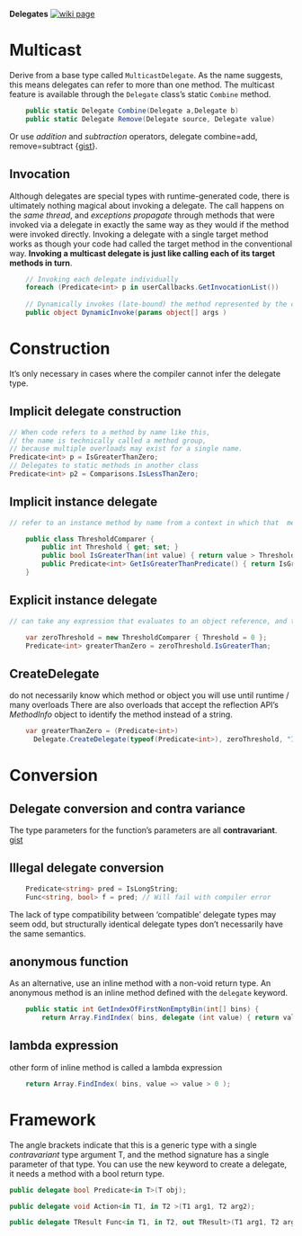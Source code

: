 **Delegates**
[![wiki page](https://img.shields.io/badge/wiki-page-green.svg)](csDelegates.md)

# Multicast
Derive from a base type called `MulticastDelegate`. 
As the name suggests, this means delegates can refer to more than one method. 
The multicast feature is available through the `Delegate` class’s static `Combine` method.
```cs    
    public static Delegate Combine(Delegate a,Delegate b)
    public static Delegate Remove(Delegate source, Delegate value)
```
Or use *addition* and *subtraction* operators, delegate combine=add, remove=subtract {[gist](https://gist.github.com/illegitimis/ed2aae068f24835776a57f99a9792077)}.

## Invocation

Although delegates are special types with runtime-generated code, 
there is ultimately nothing magical about invoking a delegate. 
The call happens on the _same thread_, and _exceptions propagate_ 
through methods that were invoked via a delegate in exactly the same way as they would if the method were invoked directly. 
Invoking a delegate with a single target method works as though your code had called the target method in the conventional way. 
**Invoking a multicast delegate is just like calling each of its target methods in turn**.
```cs
    // Invoking each delegate individually
    foreach (Predicate<int> p in userCallbacks.GetInvocationList()) 
    
    // Dynamically invokes (late-bound) the method represented by the current delegate
    public object DynamicInvoke(params object[] args ) 
```

# Construction
It’s only necessary in cases where the compiler cannot infer the delegate type. 

## Implicit delegate construction
```cs
// When code refers to a method by name like this, 
// the name is technically called a method group, 
// because multiple overloads may exist for a single name.
Predicate<int> p = IsGreaterThanZero;
// Delegates to static methods in another class
Predicate<int> p2 = Comparisons.IsLessThanZero;
```

## Implicit instance delegate
```cs
// refer to an instance method by name from a context in which that  method is in scope

    public class ThresholdComparer {
        public int Threshold { get; set; }
        public bool IsGreaterThan(int value) { return value > Threshold; }
        public Predicate<int> GetIsGreaterThanPredicate() { return IsGreaterThan; }
    }
```
## Explicit instance delegate
```cs
// can take any expression that evaluates to an object reference, and then just append .MethodName

    var zeroThreshold = new ThresholdComparer { Threshold = 0 };
    Predicate<int> greaterThanZero = zeroThreshold.IsGreaterThan;
```
## CreateDelegate
do not necessarily know which method or object you will use until runtime / many overloads
There are also overloads that accept the reflection API’s _MethodInfo_ object to identify the method instead of a string.
```cs
    var greaterThanZero = (Predicate<int>) 
      Delegate.CreateDelegate(typeof(Predicate<int>), zeroThreshold, "IsGreaterThan");
```

# Conversion
## Delegate conversion and contra variance
The type parameters for the function’s parameters are all **contravariant**. [gist](https://gist.github.com/illegitimis/0b352a8ea439cd0135123697575217b8)

## Illegal delegate conversion
```cs
    Predicate<string> pred = IsLongString;
    Func<string, bool> f = pred; // Will fail with compiler error
```
The lack of type compatibility between ‘compatible’ delegate types may seem odd, 
but structurally identical delegate types don’t necessarily have the same semantics.

## anonymous function 
As an alternative, use an inline method with a non-void return type.
An anonymous method is an inline method defined with the `delegate` keyword.
```cs
    public static int GetIndexOfFirstNonEmptyBin(int[] bins) {
        return Array.FindIndex( bins, delegate (int value) { return value > 0; } ); }
```
## lambda expression
other form of inline method is called a lambda expression
```cs
    return Array.FindIndex( bins, value => value > 0 );
```

# Framework

The angle brackets indicate that this is a generic type with a single _contravariant_ type argument T, and the
method signature has a single parameter of that type. You can use the new keyword to create a delegate, it needs a method with a bool return type.

```cs
public delegate bool Predicate<in T>(T obj);

public delegate void Action<in T1, in T2 >(T1 arg1, T2 arg2);

public delegate TResult Func<in T1, in T2, out TResult>(T1 arg1, T2 arg2);
```

